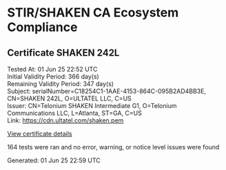 # STIR/SHAKEN CA Ecosystem Compliance

## Certificate SHAKEN 242L

Tested At: 01 Jun 25 22:52 UTC\
Initial Validity Period: 366 day(s)\
Remaining Validity Period: 347 day(s)\
Subject: serialNumber=C18254C1-1AAE-4153-864C-095B2AD4BB3E, CN=SHAKEN 242L, O=ULTATEL LLC, C=US\
Issuer: CN=Telonium SHAKEN Intermediate G1, O=Telonium Communications LLC, L=Atlanta, ST=GA, C=US\
Link: https://cdn.ultatel.com/shaken.pem

[View certificate details](https://x509.io/?cert=MIIDIDCCAsagAwIBAgIQaJ3y3gC1LRdJQ1vrvqchFDAKBggqhkjOPQQDAjB8MQswCQYDVQQGEwJVUzELMAkGA1UECAwCR0ExEDAOBgNVBAcMB0F0bGFudGExJDAiBgNVBAoMG1RlbG9uaXVtIENvbW11bmljYXRpb25zIExMQzEoMCYGA1UEAwwfVGVsb25pdW0gU0hBS0VOIEludGVybWVkaWF0ZSBHMTAeFw0yNTA1MTQxODQ3NTZaFw0yNjA1MTQxODQ4NTZaMGgxCzAJBgNVBAYTAlVTMRQwEgYDVQQKEwtVTFRBVEVMIExMQzEUMBIGA1UEAxMLU0hBS0VOIDI0MkwxLTArBgNVBAUTJEMxODI1NEMxLTFBQUUtNDE1My04NjRDLTA5NUIyQUQ0QkIzRTBZMBMGByqGSM49AgEGCCqGSM49AwEHA0IABBbRb0Gkgi0FySsXrcH93ijv3bKjhldYxeQbDL%2F3%2BDoqU%2BcUOlC9%2FA926q33BN1Ay4cooV%2FXo12ngSfjBkyPg%2ByjggE8MIIBODAOBgNVHQ8BAf8EBAMCB4AwDAYDVR0TAQH%2FBAIwADAdBgNVHQ4EFgQUS6Zn%2BC5yx6D0O4y%2BzyuIijp3oT8wHwYDVR0jBBgwFoAUqiS7%2FxR1QHkth2%2FoDUF3yrvNiLAwFwYDVR0gBBAwDjAMBgpghkgBhv8JAQEEMIGmBgNVHR8EgZ4wgZswgZigOqA4hjZodHRwczovL2F1dGhlbnRpY2F0ZS1hcGkuaWNvbmVjdGl2LmNvbS9kb3dubG9hZC92MS9jcmyiWqRYMFYxFDASBgNVBAcTC0JyaWRnZXdhdGVyMQswCQYDVQQIEwJOSjETMBEGA1UEAxMKU1RJLVBBIENSTDELMAkGA1UEBhMCVVMxDzANBgNVBAoTBlNUSS1QQTAWBggrBgEFBQcBGgQKMAigBhYEMjQyTDAKBggqhkjOPQQDAgNIADBFAiEAplZh52jV6mL99x4gpUqqCliDxWwIwOUiVeUD7%2FB%2BpOQCIAP7RUu4VwS89f%2BSy3qdfdJmcyyZ3eO3g6wKcTm3u0zS)

164 tests were ran and no error, warning, or notice level issues were found


Generated: 01 Jun 25 22:59 UTC